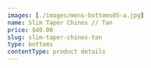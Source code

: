 ```yaml
---
images: [./images/mens-bottoms05-a.jpg]
name: Slim Taper Chinos // Tan
price: $40.00
slug: slim-taper-chinos-tan
type: bottoms
contentType: product details
---
```

